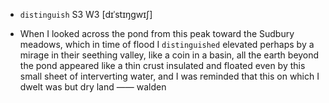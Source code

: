 - `distinguish` S3 W3 [dɪˈstɪŋɡwɪʃ]



-  When I looked across the pond from this peak toward the Sudbury meadows, which in time of flood I `distinguished` elevated perhaps by a mirage in their seething valley, like a coin in a basin, all the earth beyond the pond appeared like a thin crust insulated and floated even by this small sheet of interverting water, and I was reminded that this on which I dwelt was but dry land —— walden